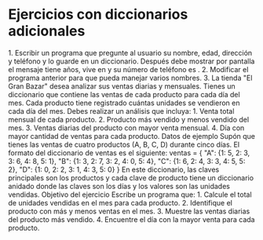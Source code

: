 <h1>Ejercicios con diccionarios adicionales</h1>
1. Escribir un programa que pregunte al usuario su nombre, edad,
dirección y teléfono y lo guarde en un diccionario. Después debe
mostrar por pantalla el mensaje <nombre> tiene <edad> años,
vive en <dirección> y su número de teléfono es
<teléfono>.
2. Modificar el programa anterior para que pueda manejar varios nombres.
3. La tienda "El Gran Bazar" desea analizar sus ventas diarias y mensuales. Tienes
un diccionario que contiene las ventas de cada producto para cada día del mes.
Cada producto tiene registrado cuántas unidades se vendieron en cada día del
mes.
Debes realizar un análisis que incluya:
1. Venta total mensual de cada producto.
2. Producto más vendido y menos vendido del mes.
3. Ventas diarias del producto con mayor venta mensual.
4. Día con mayor cantidad de ventas para cada producto.
Datos de ejemplo
Supón que tienes las ventas de cuatro productos (A, B, C, D) durante cinco días. El
formato del diccionario de ventas es el siguiente:
ventas = {
"A": {1: 5, 2: 3, 3: 6, 4: 8, 5: 1},
"B": {1: 3, 2: 7, 3: 2, 4: 0, 5: 4},
"C": {1: 6, 2: 4, 3: 3, 4: 5, 5: 2},
"D": {1: 0, 2: 2, 3: 1, 4: 3, 5: 0}
}
En este diccionario, las claves principales son los productos y cada clave de producto
tiene un diccionario anidado donde las claves son los días y los valores son las unidades
vendidas.
Objetivo del ejercicio
Escribe un programa que:
1. Calcule el total de unidades vendidas en el mes para cada producto.
2. Identifique el producto con más y menos ventas en el mes.
3. Muestre las ventas diarias del producto más vendido.
4. Encuentre el día con la mayor venta para cada producto.

